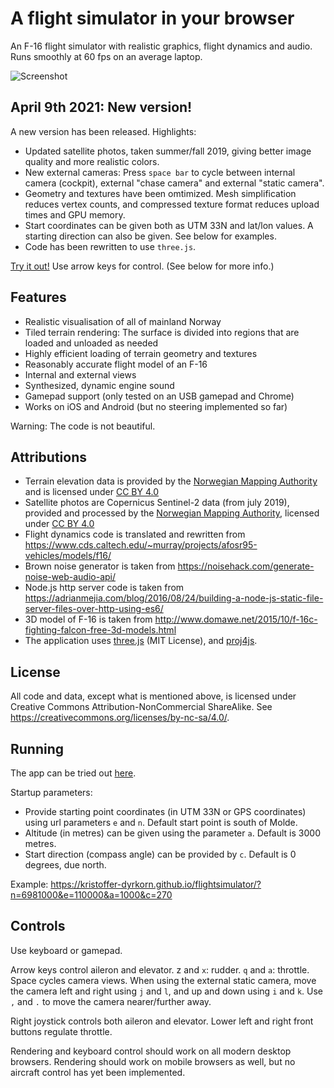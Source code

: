 # A flight simulator in your browser

An F-16 flight simulator with realistic graphics, flight dynamics and audio. Runs smoothly at 60 fps on an average laptop.

![Screenshot](https://github.com/kristoffer-dyrkorn/flightsimulator/blob/master/screenshots/flight.jpg)

## April 9th 2021: New version!

A new version has been released. Highlights:

- Updated satellite photos, taken summer/fall 2019, giving better image quality and more realistic colors.
- New external cameras: Press `space bar` to cycle between internal camera (cockpit), external "chase camera" and external "static camera".
- Geometry and textures have been omtimized. Mesh simplification reduces vertex counts, and compressed texture format reduces upload times and GPU memory.
- Start coordinates can be given both as UTM 33N and lat/lon values. A starting direction can also be given. See below for examples.
- Code has been rewritten to use `three.js`.

[Try it out!](https://kristoffer-dyrkorn.github.io/flightsimulator/) Use arrow keys for control. (See below for more info.)

## Features

- Realistic visualisation of all of mainland Norway
- Tiled terrain rendering: The surface is divided into regions that are loaded and unloaded as needed
- Highly efficient loading of terrain geometry and textures
- Reasonably accurate flight model of an F-16
- Internal and external views
- Synthesized, dynamic engine sound
- Gamepad support (only tested on an USB gamepad and Chrome)
- Works on iOS and Android (but no steering implemented so far)

Warning: The code is not beautiful.

## Attributions

- Terrain elevation data is provided by the [Norwegian Mapping Authority](https://www.kartverket.no) and is licensed under [CC BY 4.0](https://creativecommons.org/licenses/by/4.0/)
- Satellite photos are Copernicus Sentinel-2 data (from july 2019), provided and processed by the [Norwegian Mapping Authority](https://www.kartverket.no), licensed under [CC BY 4.0](https://creativecommons.org/licenses/by/4.0/)
- Flight dynamics code is translated and rewritten from https://www.cds.caltech.edu/~murray/projects/afosr95-vehicles/models/f16/
- Brown noise generator is taken from https://noisehack.com/generate-noise-web-audio-api/
- Node.js http server code is taken from https://adrianmejia.com/blog/2016/08/24/building-a-node-js-static-file-server-files-over-http-using-es6/
- 3D model of F-16 is taken from http://www.domawe.net/2015/10/f-16c-fighting-falcon-free-3d-models.html
- The application uses [three.js](https://threejs.org/) (MIT License), and [proj4js](https://github.com/proj4js/proj4js).

## License

All code and data, except what is mentioned above, is licensed under Creative Commons Attribution-NonCommercial ShareAlike. See https://creativecommons.org/licenses/by-nc-sa/4.0/.

## Running

The app can be tried out [here](https://kristoffer-dyrkorn.github.io/flightsimulator/).

Startup parameters:

- Provide starting point coordinates (in UTM 33N or GPS coordinates) using url parameters `e` and `n`. Default start point is south of Molde.
- Altitude (in metres) can be given using the parameter `a`. Default is 3000 metres.
- Start direction (compass angle) can be provided by `c`. Default is 0 degrees, due north.

Example: https://kristoffer-dyrkorn.github.io/flightsimulator/?n=6981000&e=110000&a=1000&c=270

## Controls

Use keyboard or gamepad.

Arrow keys control aileron and elevator. z and `x`: rudder. `q` and `a`: throttle. Space cycles camera views. When using the external static camera, move the camera left and right using `j` and `l`, and up and down using `i` and `k`. Use `,` and `.` to move the camera nearer/further away.

Right joystick controls both aileron and elevator. Lower left and right front buttons regulate throttle.

Rendering and keyboard control should work on all modern desktop browsers. Rendering should work on mobile browsers as well, but no aircraft control has yet been implemented.
